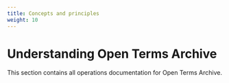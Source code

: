 ```yaml
---
title: Concepts and principles
weight: 10
---
```


# Understanding Open Terms Archive

This section contains all operations documentation for Open Terms Archive.

